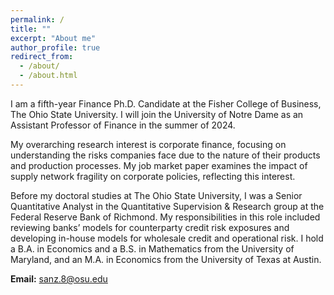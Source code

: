 ```yaml
---
permalink: /
title: ""
excerpt: "About me"
author_profile: true
redirect_from:
  - /about/
  - /about.html
---
```


I am a fifth-year Finance Ph.D. Candidate at the Fisher College of Business, The Ohio State University. I will join the University of Notre Dame as an Assistant Professor of Finance in the summer of 2024.

My overarching research interest is corporate finance, focusing on understanding the risks companies face due to the nature of their products and production processes. My job market paper examines the impact of supply network fragility on corporate policies, reflecting this interest. 

Before my doctoral studies at The Ohio State University, I was a Senior Quantitative Analyst in the Quantitative Supervision & Research group at the Federal Reserve Bank of Richmond. My responsibilities in this role included reviewing banks’ models for counterparty credit risk exposures and developing in-house models for wholesale credit and operational risk. I hold a B.A. in Economics and a B.S. in Mathematics from the University of Maryland, and an M.A. in Economics from the University of Texas at Austin.

**Email:** <a href="mailto:sanz.8@osu.edu" style="text-decoration: none; color: rgb(2, 62, 138);">sanz.8@osu.edu</a>

